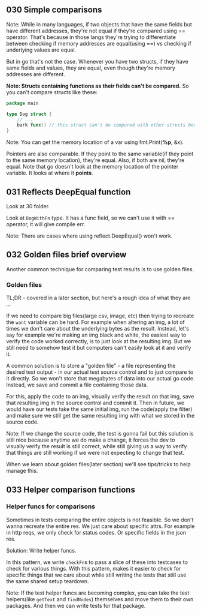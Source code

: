 ## 030 Simple comparisons
Note: While in many languages, if two objects that have the same fields but have different addresses, they're not equal if they're
compared using == operator. That's because in those langs they're trying to differentiate between checking if memory addresses are
equal(using ==) vs checking if underlying values are equal.

But in go that's not the case. Whenever you have two structs, if they have same fields and values, they are equal, even though
they're memory addresses are different.

**Note: Structs containing functions as their fields can't be compared.** So you can't compare structs like these:
```go
package main

type Dog struct {
	// ...
	bark func() // this struct can't be compared with other structs because of this field
}
```

Note: You can get the memory location of a var using fmt.Print(**%p**, &x).

Pointers are also comparable. If they point to the same variable(if they point to the same memory location), they're equal.
Also, if both are nil, they're equal. Note that go doesn't look at the memory location of the pointer variable. It looks at where it **points**.

## 031 Reflects DeepEqual function
Look at 30 folder.

Look at `DogWithFn` type. It has a func field, so we can't use it with == operator, it will give compile err.

Note: There are cases where using reflect.DeepEqual() won't work.

## 032 Golden files brief overview
Another common technique for comparing test results is to use golden files.

### Golden files
TL;DR - covered in a later section, but here's a rough idea of what they are ...

If we need to compare big files(large csv, image, etc) then trying to recreate the `want` variable can be hard.
For example when altering an img, a lot of times we don't care about the underlying bytes as the result. Instead,
let's say for example we're making an img black and white, the easiest way to verify the code worked correctly, is to just look at
the resulting img. But we still need to somehow test it but computers can't easily look at it and verify it.

A common solution is to store a "golden file" - a file representing the desired test output - in our actual test source control
and to just compare to it directly. So we won't store that megabytes of data into our actual go code. Instead, we save and commit
a file containing those data.

For this, apply the code to an img, visually verify the result on that img, save that resulting img in the source control and commit it.
Then in future, we would have our tests take the same initial img, run the code(apply the filter) and make sure we still get the
same resulting img with what we stored in the source code.

Note: If we change the source code, the test is gonna fail but this solution is still nice because anytime we do make a change,
it forces the dev to visually verify the result is still correct, while still giving us a way to verify that things are still
working if we were not expecting to change that test.

When we learn about golden files(later section) we'll see tips/tricks to help manage this.

## 033 Helper comparison functions
### Helper funcs for comparisons

Sometimes in tests comparing the entire objects is not feasible. So we don't wanna recreate the entire res. We just care about specific attrs.
For example in http reqs, we only check for status codes. Or specific fields in the json res.

Solution: Write helper funcs.

In this pattern, we write `checkFn`s to pass a slice of these into testcases to check for various things. With this pattern,
makes it easier to check for specific things that we care about while still writing the tests that still use the same shared setup teardown.

Note: If the test helper funcs are becoming complex, you can take the test helpers(like `getText` and `findNodes`) themselves and
move them to their own packages. And then we can write tests for that package.